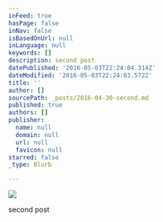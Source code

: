 ```yaml
---
inFeed: true
hasPage: false
inNav: false
isBasedOnUrl: null
inLanguage: null
keywords: []
description: second post
datePublished: '2016-05-03T22:24:04.314Z'
dateModified: '2016-05-03T22:24:03.572Z'
title: ''
author: []
sourcePath: _posts/2016-04-30-second.md
published: true
authors: []
publisher:
  name: null
  domain: null
  url: null
  favicon: null
starred: false
_type: Blurb

---
```

![](https://the-grid-user-content.s3-us-west-2.amazonaws.com/3287a305-6d10-4c23-af26-27d671be6756.jpg)

second post